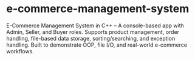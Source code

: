 # e-commerce-management-system
E-Commerce Management System in C++ – A console-based app with Admin, Seller, and Buyer roles. Supports product management, order handling, file-based data storage, sorting/searching, and exception handling. Built to demonstrate OOP, file I/O, and real-world e-commerce workflows.
